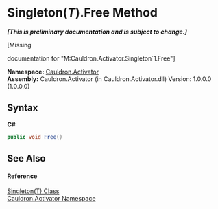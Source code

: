 # Singleton(*T*).Free Method 
 _**\[This is preliminary documentation and is subject to change.\]**_

\[Missing <summary> documentation for "M:Cauldron.Activator.Singleton`1.Free"\]

**Namespace:**&nbsp;<a href="N_Cauldron_Activator">Cauldron.Activator</a><br />**Assembly:**&nbsp;Cauldron.Activator (in Cauldron.Activator.dll) Version: 1.0.0.0 (1.0.0.0)

## Syntax

**C#**<br />
``` C#
public void Free()
```


## See Also


#### Reference
<a href="T_Cauldron_Activator_Singleton_1">Singleton(T) Class</a><br /><a href="N_Cauldron_Activator">Cauldron.Activator Namespace</a><br />